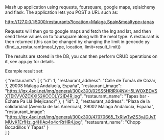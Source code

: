 Mash up application using requests, foursquare, google maps, sqlalchemy and flask.
The application lets you POST a URL such as:

http://127.0.0.1:5000/restaurants?location=Malaga,Spain&mealtype=tapas

Requests will then go to google maps and fetch the lng and lat, and then send these values on to foursquare along with the 
meal type. A restaurant is then returned (this can be changed by changing the limit in geocode.py 
(find_a_restaurant(meal_type, location, limit=result_limit))

The results are stored in the DB, you can then perform CRUD operations on it, see app.py for details.

Example result set:

{
    "restaurants": [
        {
            "id": 1,
            "restaurant_address": "Calle de Tomás de Cozar, 7, 29008 Málaga Andalucía, España",
            "restaurant_image": "https://igx.4sqi.net/img/general/300x300/02SS5HRIRX4NVH5LWOXBDVSXTEKVV0ZDXXI52KCCOLY2ID4R.jpg",
            "restaurant_name": "Tapas bar - Échate Pa Llá (Mejicano)"
        },
        {
            "id": 2,
            "restaurant_address": "Plaza de la solidaridad (Avenida de las Americas), 29002 Málaga Andalucía, España",
            "restaurant_image": "https://igx.4sqi.net/img/general/300x300/47070665_TxRIwTwZS3yJDJvTMUyK1ErfHz_g4HIAp4o4crRrHR4.jpg",
            "restaurant_name": "Chopp Bocadillos Y Tapas"
        }      
    ]
}

